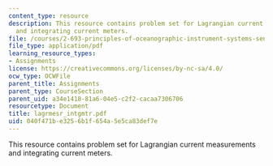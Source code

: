 ```yaml
---
content_type: resource
description: This resource contains problem set for Lagrangian current measurements
  and integrating current meters.
file: /courses/2-693-principles-of-oceanographic-instrument-systems-sensors-and-measurements-13-998-spring-2004/040f471be3256b1f654a5e5ca83def7e_lagrmesr_intgmtr.pdf
file_type: application/pdf
learning_resource_types:
- Assignments
license: https://creativecommons.org/licenses/by-nc-sa/4.0/
ocw_type: OCWFile
parent_title: Assignments
parent_type: CourseSection
parent_uid: a34e1418-81a6-04e5-c2f2-cacaa7306706
resourcetype: Document
title: lagrmesr_intgmtr.pdf
uid: 040f471b-e325-6b1f-654a-5e5ca83def7e
---
```

This resource contains problem set for Lagrangian current measurements and integrating current meters.